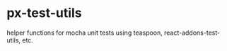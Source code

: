 # px-test-utils
helper functions for mocha unit tests using teaspoon, react-addons-test-utils, etc.
